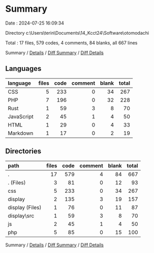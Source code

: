 # Summary

Date : 2024-07-25 16:09:34

Directory c:\\Users\\terin\\Documents\\14_Kcct24\\Software\\otomodachi

Total : 17 files,  579 codes, 4 comments, 84 blanks, all 667 lines

Summary / [Details](details.md) / [Diff Summary](diff.md) / [Diff Details](diff-details.md)

## Languages
| language | files | code | comment | blank | total |
| :--- | ---: | ---: | ---: | ---: | ---: |
| CSS | 5 | 233 | 0 | 34 | 267 |
| PHP | 7 | 196 | 0 | 32 | 228 |
| Rust | 1 | 59 | 3 | 8 | 70 |
| JavaScript | 2 | 45 | 1 | 4 | 50 |
| HTML | 1 | 29 | 0 | 4 | 33 |
| Markdown | 1 | 17 | 0 | 2 | 19 |

## Directories
| path | files | code | comment | blank | total |
| :--- | ---: | ---: | ---: | ---: | ---: |
| . | 17 | 579 | 4 | 84 | 667 |
| . (Files) | 3 | 81 | 0 | 12 | 93 |
| css | 5 | 233 | 0 | 34 | 267 |
| display | 2 | 135 | 3 | 19 | 157 |
| display (Files) | 1 | 76 | 0 | 11 | 87 |
| display\\src | 1 | 59 | 3 | 8 | 70 |
| js | 2 | 45 | 1 | 4 | 50 |
| php | 5 | 85 | 0 | 15 | 100 |

Summary / [Details](details.md) / [Diff Summary](diff.md) / [Diff Details](diff-details.md)